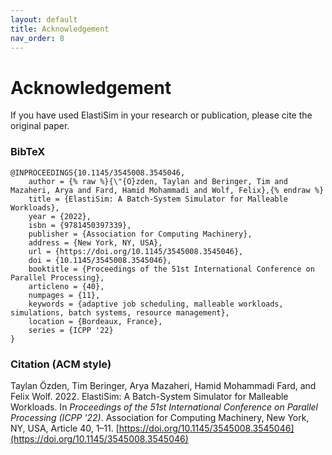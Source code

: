 ```yaml
---
layout: default
title: Acknowledgement
nav_order: 8
---
```


# Acknowledgement

If you have used ElastiSim in your research or publication, please cite the original paper.

### BibTeX

```
@INPROCEEDINGS{10.1145/3545008.3545046,
    author = {% raw %}{\"{O}zden, Taylan and Beringer, Tim and Mazaheri, Arya and Fard, Hamid Mohammadi and Wolf, Felix},{% endraw %}
    title = {ElastiSim: A Batch-System Simulator for Malleable Workloads},
    year = {2022},
    isbn = {9781450397339},
    publisher = {Association for Computing Machinery},
    address = {New York, NY, USA},
    url = {https://doi.org/10.1145/3545008.3545046},
    doi = {10.1145/3545008.3545046},
    booktitle = {Proceedings of the 51st International Conference on Parallel Processing},
    articleno = {40},
    numpages = {11},
    keywords = {adaptive job scheduling, malleable workloads, simulations, batch systems, resource management},
    location = {Bordeaux, France},
    series = {ICPP '22}
}
```

### Citation (ACM style)

Taylan Özden, Tim Beringer, Arya Mazaheri, Hamid Mohammadi Fard, and Felix Wolf. 2022. ElastiSim: A Batch-System Simulator for Malleable Workloads. In *Proceedings of the 51st International Conference on Parallel Processing (ICPP '22)*. Association for Computing Machinery, New York, NY, USA, Article 40, 1–11. [https://doi.org/10.1145/3545008.3545046](https://doi.org/10.1145/3545008.3545046)
